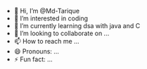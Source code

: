 - 👋 Hi, I’m @Md-Tarique
- 👀 I’m interested in coding
- 🌱 I’m currently learning dsa with java and C
- 💞️ I’m looking to collaborate on ...
- 📫 How to reach me ...
- 😄 Pronouns: ...
- ⚡ Fun fact: ...

<!---
Md-Tarique/Md-Tarique is a ✨ special ✨ repository because its `README.md` (this file) appears on your GitHub profile.
You can click the Preview link to take a look at your changes.
--->

